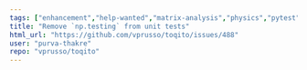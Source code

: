 ```yaml
---
tags: ["enhancement","help-wanted","matrix-analysis","physics","pytest","python","python-3","quantum","quantum-computing","quantum-information","unitaryhack"]
title: "Remove `np.testing` from unit tests"
html_url: "https://github.com/vprusso/toqito/issues/488"
user: "purva-thakre"
repo: "vprusso/toqito"
---
```


